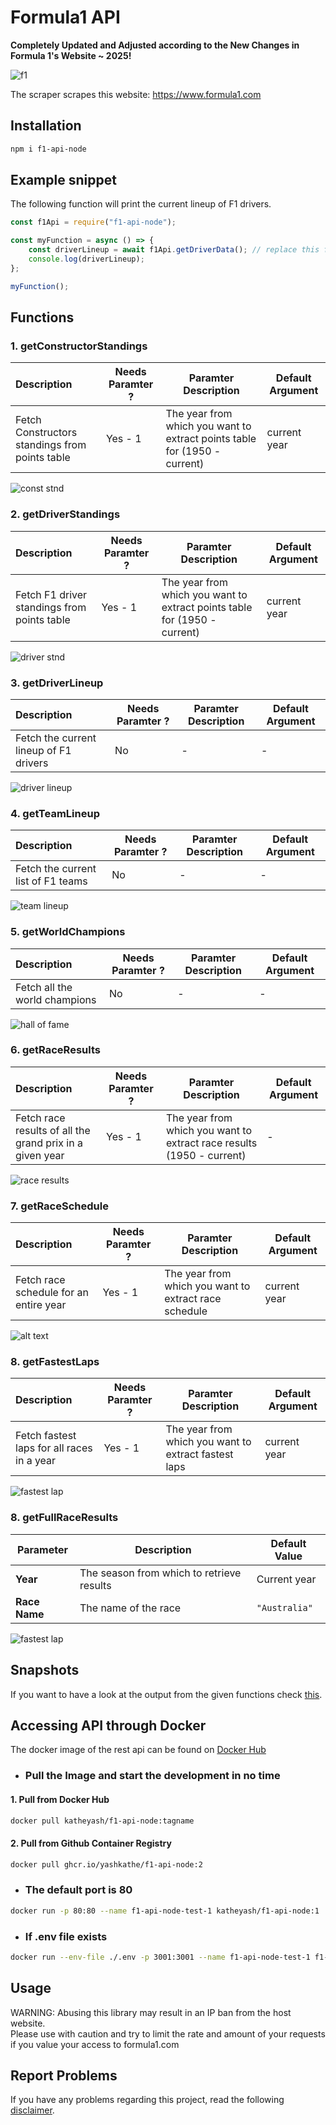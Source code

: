 # Formula1 API

**Completely Updated and Adjusted according to the New Changes in Formula 1's Website ~ 2025!**

![f1](https://logodownload.org/wp-content/uploads/2016/11/formula-1-logo-7.png)

The scraper scrapes this website: <https://www.formula1.com>

## Installation

```bash
npm i f1-api-node
```

## Example snippet

The following function will print the current lineup of F1 drivers.

```javascript
const f1Api = require("f1-api-node");

const myFunction = async () => {
    const driverLineup = await f1Api.getDriverData(); // replace this function
    console.log(driverLineup);
};

myFunction();
```

## Functions

### **1. getConstructorStandings**

| Description                                    | Needs Paramter ? | Paramter Description                                                      | Default Argument |
| :--------------------------------------------- | ---------------- | ------------------------------------------------------------------------- | ---------------- |
| Fetch Constructors standings from points table | Yes - 1          | The year from which you want to extract points table for (1950 - current) | current year     |

![const stnd](./readme/constructor_standing.png)

### **2. getDriverStandings**

| Description                                 | Needs Paramter ? | Paramter Description                                                      | Default Argument |
| :------------------------------------------ | ---------------- | ------------------------------------------------------------------------- | ---------------- |
| Fetch F1 driver standings from points table | Yes - 1          | The year from which you want to extract points table for (1950 - current) | current year     |

![driver stnd](./readme/driver_standing.png)

### **3. getDriverLineup**

| Description                            | Needs Paramter ? | Paramter Description | Default Argument |
| :------------------------------------- | ---------------- | -------------------- | ---------------- |
| Fetch the current lineup of F1 drivers | No               | -                    | -                |

![driver lineup](./readme/driver_lineup.png)

### **4. getTeamLineup**

| Description                        | Needs Paramter ? | Paramter Description | Default Argument |
| :--------------------------------- | ---------------- | -------------------- | ---------------- |
| Fetch the current list of F1 teams | No               | -                    | -                |

![team lineup](./readme/team_lineup.png)

### **5. getWorldChampions**

| Description                   | Needs Paramter ? | Paramter Description | Default Argument |
| :---------------------------- | ---------------- | -------------------- | ---------------- |
| Fetch all the world champions | No               | -                    | -                |

![hall of fame](./readme/world_champion.png)

### **6. getRaceResults**

| Description                                              | Needs Paramter ? | Paramter Description                                                  | Default Argument |
| :------------------------------------------------------- | ---------------- | --------------------------------------------------------------------- | ---------------- |
| Fetch race results of all the grand prix in a given year | Yes - 1          | The year from which you want to extract race results (1950 - current) | -                |

![race results](./readme/race_results.png)

### **7. getRaceSchedule**

| Description                            | Needs Paramter ? | Paramter Description                                  | Default Argument |
| :------------------------------------- | ---------------- | ----------------------------------------------------- | ---------------- |
| Fetch race schedule for an entire year | Yes - 1          | The year from which you want to extract race schedule | current year     |

![alt text](/readme/race_schedule.png)

### **8. getFastestLaps**

| Description                                | Needs Paramter ? | Paramter Description                                 | Default Argument |
| :----------------------------------------- | ---------------- | ---------------------------------------------------- | ---------------- |
| Fetch fastest laps for all races in a year | Yes - 1          | The year from which you want to extract fastest laps | current year     |

![fastest lap](./readme/fastest_lap.png)

### **8. getFullRaceResults**

| Parameter     | Description                               | Default Value |
| ------------- | ----------------------------------------- | ------------- |
| **Year**      | The season from which to retrieve results | Current year  |
| **Race Name** | The name of the race                      | `"Australia"` |

![fastest lap](./readme/full-race-results.png)

## Snapshots

If you want to have a look at the output from the given functions check [this](https://github.com/yashkathe/F1-API/tree/master/__tests__/__snapshots__).

## Accessing API through Docker

The docker image of the rest api can be found on [Docker Hub](https://hub.docker.com/repository/docker/katheyash/f1-api-node/general)

-   ### Pull the Image and start the development in no time

#### 1. Pull from Docker Hub

```bash
docker pull katheyash/f1-api-node:tagname
```

#### 2. Pull from Github Container Registry

```bash
docker pull ghcr.io/yashkathe/f1-api-node:2
```

-   ### The default port is 80

```bash
docker run -p 80:80 --name f1-api-node-test-1 katheyash/f1-api-node:1
```

-   ### If .env file exists

```bash
docker run --env-file ./.env -p 3001:3001 --name f1-api-node-test-1 f1-api-node:1
```

## Usage

WARNING: Abusing this library may result in an IP ban from the host website.  
Please use with caution and try to limit the rate and amount of your requests if you value your access to formula1.com

## Report Problems

If you have any problems regarding this project, read the following [disclaimer](https://github.com/yashkathe/F1-API/blob/master/DISCLAIMER.md).
